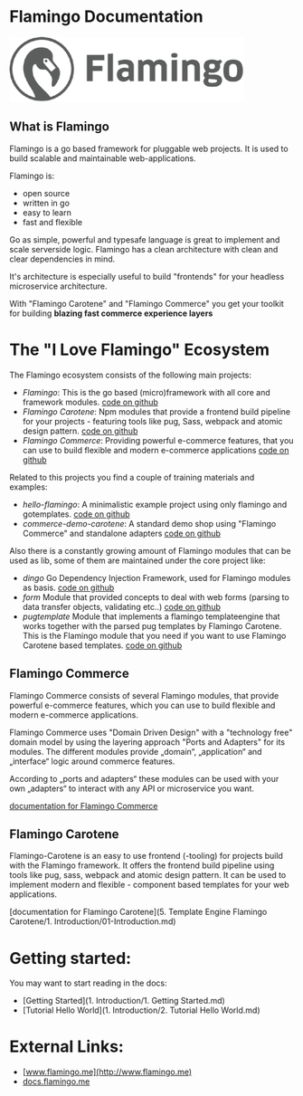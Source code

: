 # Flamingo Documentation

![Logo](assets/flamingo-icon-b.png)


## What is Flamingo

Flamingo is a go based framework for pluggable web projects.
It is used to build scalable and maintainable web-applications.

Flamingo is:

* open source
* written in go
* easy to learn
* fast and flexible

Go as simple, powerful and typesafe language is great to implement and scale serverside logic.
Flamingo has a clean architecture with clean and clear dependencies in mind.

It's architecture is especially useful to build "frontends" for your headless microservice architecture.

With "Flamingo Carotene" and "Flamingo Commerce" you get your toolkit for building **blazing fast commerce experience layers**


# The "I Love Flamingo" Ecosystem

The Flamingo ecosystem consists of the following main projects:

* *Flamingo*: This is the go based (micro)framework with all core and framework modules. [code on github](https://github.com/i-love-flamingo/flamingo)
* *Flamingo Carotene*: Npm modules that provide a frontend build pipeline for your projects - featuring tools like pug, Sass, webpack and atomic design pattern. [code on github](https://github.com/i-love-flamingo/flamingo-carotene)
* *Flamingo Commerce*: Providing powerful e-commerce features, that you can use to build flexible and modern e-commerce applications [code on github](https://github.com/i-love-flamingo/flamingo-commerce)

Related to this projects you find a couple of training materials and examples:

* *hello-flamingo*: A minimalistic example project using only flamingo and gotemplates. [code on github](https://github.com/i-love-flamingo/example-helloworld)
* *commerce-demo-carotene*: A standard demo shop using "Flamingo Commerce" and standalone adapters [code on github](https://github.com/i-love-flamingo/commerce-demo-carotene)

Also there is a constantly growing amount of Flamingo modules that can be used as lib, some of them are maintained under the core project like:

* *dingo* Go Dependency Injection Framework, used for Flamingo modules as basis. [code on github](https://github.com/i-love-flamingo/dingo)
* *form* Module that provided concepts to deal with web forms (parsing to data transfer objects, validating etc..) [code on github](https://github.com/i-love-flamingo/form)
* *pugtemplate* Module that implements a flamingo templateengine that works together with the parsed pug templates by Flamingo Carotene. This is the Flamingo module that you need if you want to use Flamingo Carotene based templates. [code on github](https://github.com/i-love-flamingo/pugtemplate)

## Flamingo Commerce

Flamingo Commerce consists of several Flamingo modules, that provide powerful e-commerce features, which you can use to build flexible and modern e-commerce applications.

Flamingo Commerce uses "Domain Driven Design" with a "technology free" domain model by using the layering approach "Ports and Adapters" for its modules.
The different modules provide „domain“, „application“ and „interface“ logic around commerce features.

According to „ports and adapters“ these modules can be used with your own „adapters“ to interact with any API or microservice you want.

[documentation for Flamingo Commerce](https://docs.flamingo.me/4.%20Flamingo%20Commerce/1.%20Introduction/1.%20About.html) 

## Flamingo Carotene
Flamingo-Carotene is an easy to use frontend (-tooling) for projects build with the Flamingo framework.
It offers the frontend build pipeline using tools like pug, sass, webpack and atomic design pattern.
It can be used to implement modern and flexible - component based templates for your web applications.

[documentation for Flamingo Carotene](5. Template Engine Flamingo Carotene/1. Introduction/01-Introduction.md)

# Getting started:

You may want to start reading in the docs:

* [Getting Started](1. Introduction/1. Getting Started.md)
* [Tutorial Hello World](1. Introduction/2. Tutorial Hello World.md)

# External Links:

* [www.flamingo.me](http://www.flamingo.me)
* [docs.flamingo.me](http://docs.flamingo.me)

